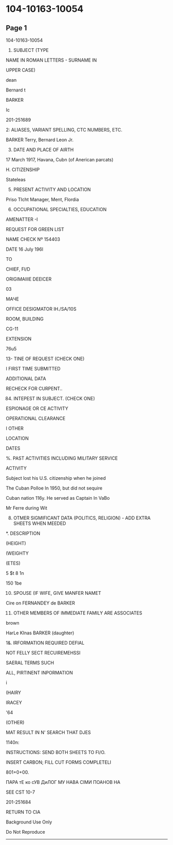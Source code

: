# 104-10163-10054

## Page 1

104-10163-10054

1. SUBJECT (TYPE

NAME IN ROMAN LETTERS - SURNAME IN

UPPER CASE)

dean

Bernard t

BARKER

Ic

201-251689

2: ALIASES, VARIANT SPELLING, CTC NUMBERS, ETC.

BARKER Terry, Bernard Leon Jr.

3. DATE AND PLACE OF AIRTH

17 March 1917, Havana, Cubn (of Anerican parcats)

H. CITIZENSHIP

Stateleas

5. PRESENT ACTIVITY AND LOCATION

Priso TIcht Manager, Ment, Flordia

6. OCCUPATIONAL SPECIALTIES, EDUCATION

AMENATTER -I

REQUEST FOR GREEN LIST

NAME CHECK Nº 154403

DATE 16 July 196l

TO

CHIEF, FI/D

ORIGIMAIIIE DEEICER

03

МАЧЕ

OFFICE DESIGMATOR IH./SA/10S

ROOM, BUILDING

CG-11

EXTENSION

76u5

13- TINE OF REQUEST (CHECK ONE)

I FIRST TIME SUBMITTED

ADDITIONAL DATA

RECHECK FOR CURPENT..

84. INTEPEST IN SUBJECT. (CHECK ONE)

ESPIONAGE OR CE ACTIVITY

OPERATIONAL CLEARANCE

I OTHER

LOCATION

DATES

%. PAST ACTIVITIES INCLUDING MILITARY SERVICE

ACTIVITY

Subject lost his U.S. citizenship when he joined

The Cuban Polloe In 1950, but did not sequire

Cuban nation 116y. He served as Captain In VaBo

Mr Ferre during Wit

8. OTMER SIGMIFICANT DATA (POLITICS, RELIGION) - ADD EXTRA SHEETS WHEN MEEDED

*. DESCRIPTION

(HEIGHT)

(WEIGHTY

(ETES)

5 $t 8 1n

150 1be

10. SPOUSE (IF WIFE, GIVE MANFER NAMET

Cire on FERNANDEY de BARKER

11. OTHER MEMBERS OF IMMEDIATE FAMILY ARE ASSOCIATES

brown

HarLe KInas BARKER (daughter)

1&. IRFORMATION REQUIRED DEFIAL

NOT FELLY SECT RECUIREMEHSSI

SAERAL TERMS SUCH

ALL, PIRTINENT INPORMATION

i

(HAIRY

IRACEY

'64

(OTHER)

MAT RESULT IN N' SEARCH THAT DJES

1140n:

INSTRUCTIONS: SEND BOTH SHEETS TO FI/O.

INSERT CARBON; FILL CUT FORMS COMPLETELI

801+0+00.

ПАРА тЕ ко сУВ ДиЛОГ МУ НАВА СІМИ ПОАНОВ НА

SEE CST 10-7

201-251684

RETURN TO CIA

Background Use Only

Do Not Reproduce

---

